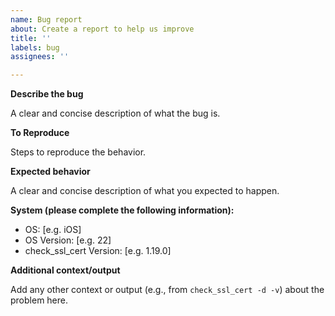 ```yaml
---
name: Bug report
about: Create a report to help us improve
title: ''
labels: bug
assignees: ''

---
```


**Describe the bug**

A clear and concise description of what the bug is.

**To Reproduce**

Steps to reproduce the behavior.

**Expected behavior**

A clear and concise description of what you expected to happen.

**System (please complete the following information):**

 - OS: [e.g. iOS]
 - OS Version: [e.g. 22]
 - check_ssl_cert Version: [e.g. 1.19.0]

**Additional context/output**

Add any other context or output (e.g., from `check_ssl_cert -d -v`) about the problem here.
